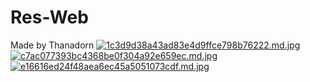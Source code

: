 # Res-Web
Made by Thanadorn
[![1c3d9d38a43ad83e4d9ffce798b76222.md.jpg](https://www.img.in.th/images/1c3d9d38a43ad83e4d9ffce798b76222.md.jpg)](https://www.img.in.th/image/pNlvds)
[![c7ac077393bc4368be0f304a92e659ec.md.jpg](https://www.img.in.th/images/c7ac077393bc4368be0f304a92e659ec.md.jpg)](https://www.img.in.th/image/pNlmEL)
[![e16616ed24f48aea6ec45a5051073cdf.md.jpg](https://www.img.in.th/images/e16616ed24f48aea6ec45a5051073cdf.md.jpg)](https://www.img.in.th/image/pNlb63)
